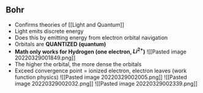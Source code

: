 ## Bohr
- Confirms theories of [[Light and Quantum]]
- Light emits discrete energy
- Does this by emitting energy from electron orbital navigation
- Orbitals are **QUANTIZED (quantum)**
- **Math only works for Hydrogen (one electron, $Li^{2+}$)**
![[Pasted image 20220329001849.png]]
- The higher the orbital, the more dense the orbitals
- Exceed convergence point = ionized electron, electron leaves (work function physics)
![[Pasted image 20220329002005.png]]
![[Pasted image 20220329002032.png]]
![[Pasted image 20220329002339.png]]